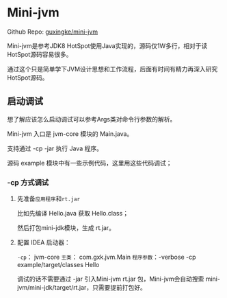 # Mini-jvm

Github Repo: [guxingke/mini-jvm](https://github.com/guxingke/mini-jvm)

Mini-jvm是参考JDK8 HotSpot使用Java实现的，源码仅1W多行，相对于读HotSpot源码容易很多。

通过这个只是简单学下JVM设计思想和工作流程，后面有时间有精力再深入研究HotSpot源码。



## 启动调试

想了解应该怎么启动调试可以参考Args类对命令行参数的解析。

Mini-jvm 入口是 jvm-core 模块的 Main.java。

支持通过 -cp -jar 执行 Java 程序。

源码 example 模块中有一些示例代码，这里用这些代码调试；

### -cp 方式调试

1. 先准备`应用程序`和`rt.jar`

   比如先编译 Hello.java 获取 Hello.class；

   然后打包mini-jdk模块，生成 rt.jar。

2. 配置 IDEA 启动器：

   `-cp`： jvm-core
   `主类`： com.gxk.jvm.Main
   `程序参数`：-verbose -cp example/target/classes Hello

   调试的话不需要通过 -jar 引入Mini-jvm rt.jar 包，Mini-jvm会自动搜索 mini-jvm/mini-jdk/target/rt.jar，只需要提前打包好。



